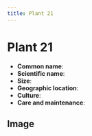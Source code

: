 ```yaml
---
title: Plant 21
---
```

# Plant 21

- **Common name**:
- **Scientific name**:
- **Size**:
- **Geographic location**:
- **Culture**:
- **Care and maintenance**:

## Image

<!-- Add an image of the plant below. For example:
![Plant 21](images/plant-21.jpg)
-->
